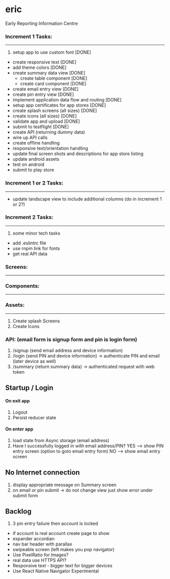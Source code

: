 # eric
Early Reporting Information Centre

### Increment 1 Tasks:
---
1. setup app to use custom font [DONE]
* create responsive text [DONE]
* add theme colors [DONE]
* create summary data view [DONE]
  * create table component [DONE]
  * create card component [DONE]
* create email entry view [DONE]
* create pin entry view [DONE]
* implement application data flow and routing [DONE]
* setup app certificates for app stores [DONE]
* create splash screens (all sizes) [DONE]
* create icons (all sizes) [DONE]
* validate app and upload [DONE]
* submit to testflight [DONE]
* create API (returning dummy data)
* wire up API calls
* create offline handling
* responsive text/orientation handling
* update final screen shots and descriptions for app store listing
* update android assets
* test on android
* submit to play store

### Increment 1 or 2 Tasks:
---
* update landscape view to include additional columns (do in increment 1 or 2?)

### Increment 2 Tasks:
---
1. some minor tech tasks
  * add .eslintrc file
  * use rnpm link for fonts
* get real API data

### Screens:
---

### Components:
---

### Assets:
---
1. Create splash Screens
2. Create Icons

### API: (email form is signup form and pin is login form)
1. /signup (send email address and device information)
2. /login (send PIN and device information) -> authenticate PIN and email (later device as well)
3. /summary (return summary data) -> authenticated request with web token

## Startup / Login

#### On exit app
1. Logout
2. Persist reducer state
#### On enter app
1. load state from Async storage (email address)
2. Have I successfully logged in with email address/PIN?
  YES --> show PIN entry screen (option to goto email entry form)
  NO --> show email entry screen

## No Internet connection
1. display appropriate message on Summary screen
2. on email or pin submit -> do not change view just show error under submit form

## Backlog

1. 3 pin entry failure then account is locked
* if account is real account create page to show
* expander accordian
* nav bar header with parallax
* swipeable screen (left makes you pop navigator)
* Use PixelRatio for Images?
* real data use HTTPS API?
* Responsive text - bigger text for bigger devices
* Use React Native Navigator Experimental
